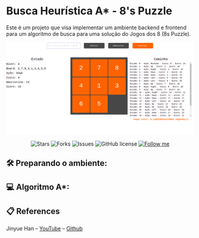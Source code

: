 # Busca Heurística A* - 8's Puzzle
Este é um projeto que visa implementar um ambiente backend e frontend para um algoritmo de busca para uma solução do Jogos dos 8 (8s Puzzle).

<p align="center">
<img src="screenshot.png" alt="Busca Heurística A*" border="0">
</p>

<p align="center">   
   <img alt="Stars" src="https://img.shields.io/github/stars/vittorduartte/busca-jogo-dos-15?color=E34447&label=STARS&logo=3C424B&logoColor=3C424B&style=for-the-badge&labelColor=222222" />

   <img alt="Forks" src="https://img.shields.io/github/forks/vittorduartte/busca-jogo-dos-15?color=E34447&label=FORKS&logo=3C424B&logoColor=3C424B&style=for-the-badge&labelColor=222222" />

   <img alt="Issues" src="https://img.shields.io/github/issues/vittorduartte/busca-jogo-dos-15?color=E34447&label=ISSUES&logo=3C424B&logoColor=3C424B&style=for-the-badge&labelColor=222222" />

   <img alt="GitHub license" src="https://img.shields.io/github/license/vittorduartte/busca-jogo-dos-15?color=E34447&label=LICENSE&logo=3C424B&logoColor=3C424B&style=for-the-badge&labelColor=222222" />

   <a href="https://github.com/vittorduartte">
    <img alt="Follow me" src="https://img.shields.io/static/v1?label=Follow&message=vittorduartte&style=for-the-badge&color=E34447&labelColor=222222" />
   </a>
</p>

## 🛠 Preparando o ambiente:

## 💻 Algoritmo A*:

## 📋 References
Jinyue Han – [YouTube](https://www.youtube.com/channel/UCm_-D0nt_k2xXyMPwDmeVUA) – [Github](https://github.com/JaneHJY)